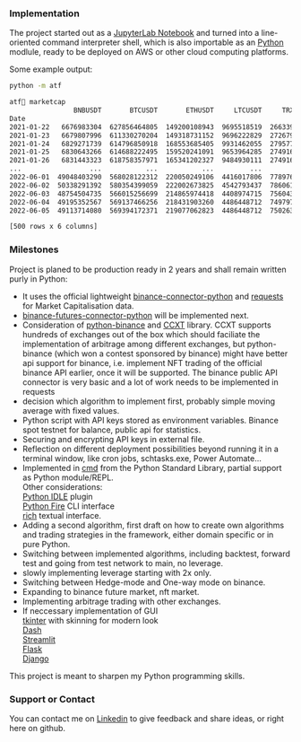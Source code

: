 ### Implementation

The project started out as a [JupyterLab Notebook](https://github.com/jupyterlab/jupyterlab) and turned into a line-oriented command interpreter shell, which is also importable as an [Python](https://github.com/python/cpython) modlule, ready to be deployed on AWS or other cloud computing platforms.

Some example output:
```sh
python -m atf
```
```sh
atf🖖 marketcap
                BNBUSDT       BTCUSDT       ETHUSDT     LTCUSDT     TRXUSDT      XRPUSDT
Date
2021-01-22   6676983304  627856464805  149200108943  9695518519  2663398041  13157541852
2021-01-23   6679807996  611330270204  149318731152  9696222829  2726790084  13133370302
2021-01-24   6829271739  614796850918  168553685405  9931462055  2795775542  13216520436
2021-01-25   6830643266  614688222495  159520241091  9653964285  2749163746  12935163587
2021-01-26   6831443323  618758357971  165341202327  9484930111  2749163746  12972387775
...                 ...           ...           ...         ...         ...          ...
2022-06-01  49048403290  568028122312  220050249106  4416017806  7789763399  19240554276
2022-06-02  50338291392  580354399059  222002673825  4542793437  7860613329  19603127535
2022-06-03  48754504735  566015256699  214865974418  4408974715  7560433361  18873146707
2022-06-04  49195352567  569137466256  218431903260  4486448712  7497973554  18974667219
2022-06-05  49113714080  569394172371  219077062823  4486448712  7502634733  19052016181

[500 rows x 6 columns]
```

### Milestones

Project is planed to be production ready in 2 years and shall remain written purly in Python:

- It uses the official lightweight [binance-connector-python](https://github.com/binance/binance-connector-python) and [requests](https://pypi.org/project/requests/) for Market Capitalisation data.
- [binance-futures-connector-python](https://github.com/binance/binance-futures-connector-python) will be implemented next.
- Consideration of [python-binance](https://github.com/sammchardy/python-binance) and [CCXT](https://github.com/ccxt/ccxt) library. CCXT supports hundreds of exchanges out of the box which should faciliate the implementation of arbitrage among different exchanges, but python-binance (which won a contest sponsored by binance) might have better api support for binance, i.e. implement NFT trading of the official binance API earlier, once it will be supported. The binance public API connector is very basic and a lot of work needs to be implemented in requests
- decision which algorithm to implement first, probably simple moving average with fixed values.
- Python script with API keys stored as environment variables. Binance spot testnet for balance, public api for statistics.
- Securing and encrypting API keys in external file.
- Reflection on different deployment possibilities beyond running it in a terminal window, like cron jobs, schtasks.exe, Power Automate...
- Implemented in [cmd](https://docs.python.org/3/library/cmd.html) from the Python Standard Library, partial support as Python module/REPL.  
  Other considerations:   
  [Python IDLE](https://github.com/python/cpython/tree/main/Lib/idlelib) plugin    
  [Python Fire](https://github.com/google/python-firegoogle) CLI interface   
  [rich](https://github.com/Textualize/rich) textual interface.  
- Adding a second algorithm, first draft on how to create own algorithms and trading strategies in the framework, either domain specific or in pure Python.
- Switching between implemented algorithms, including backtest, forward test and going from test network to main, no leverage.
- slowly implementing leverage starting with 2x only.
- Switching between Hedge-mode and One-way mode on binance.
- Expanding to binance future market, nft market. 
- Implementing arbitrage trading with other exchanges.
- If neccessary implementation of GUI  
   [tkinter](https://github.com/python/cpython/tree/main/Lib/tkinter) with skinning for modern look  
   [Dash](https://github.com/plotly/dash)  
   [Streamlit](https://github.com/streamlit/streamlit)  
   [Flask](https://github.com/pallets/flask/)   
   [Django](https://github.com/django/django)  
   
This project is meant to sharpen my Python programming skills.

### Support or Contact

You can contact me on [Linkedin](https://www.linkedin.com/in/streetyogi/) to give feedback and share ideas, or right here on github.
